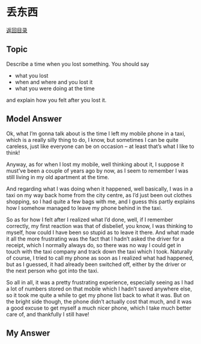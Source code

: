 # 丢东西
[返回目录](README.md)
## Topic
Describe a time when you lost something. You should say

- what you lost
- when and where and you lost it
- what you were doing at the time

and explain how you felt after you lost it.
## Model Answer

Ok, what I’m gonna talk about is the time I left my mobile phone in a taxi, which is a really silly thing to do, I know, but sometimes I can be quite careless, just like everyone can be on occasion – at least that’s what I like to think!

Anyway, as for when I lost my mobile, well thinking about it, I suppose it must’ve been a couple of years ago by now, as I seem to remember I was still living in my old apartment at the time.

And regarding what I was doing when it happened, well basically, I was in a taxi on my way back home from the city centre, as I’d just been out clothes shopping, so I had quite a few bags with me, and I guess this partly explains how I somehow managed to leave my phone behind in the taxi.

So as for how I felt after I realized what I’d done, well, if I remember correctly, my first reaction was that of disbelief, you know, I was thinking to myself, how could I have been so stupid as to leave it there. And what made it all the more frustrating was the fact that I hadn’t asked the driver for a receipt, which I normally always do, so there was no way I could get in touch with the taxi company and track down the taxi which I took. Naturally of course, I tried to call my phone as soon as I realized what had happened, but as I guessed, it had already been switched off, either by the driver or the next person who got into the taxi.

So all in all, it was a pretty frustrating experience, especially seeing as I had a lot of numbers stored on that mobile which I hadn’t saved anywhere else, so it took me quite a while to get my phone list back to what it was. But on the bright side though, the phone didn’t actually cost that much, and it was a good excuse to get myself a much nicer phone, which I take much better care of, and thankfully I still have!

## My Answer

